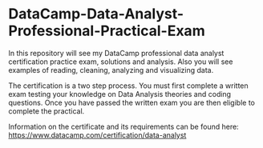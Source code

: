 # DataCamp-Data-Analyst-Professional-Practical-Exam

In this repository will see my DataCamp professional data analyst certification practice exam, solutions and analysis. Also you will see examples of reading, cleaning, analyzing and visualizing data.

The certification is a two step process. You must first complete a written exam testing your knowledge on Data Analysis theories and coding questions. Once you have passed the written exam you are then eligible to complete the practical.

Information on the certificate and its requirements can be found here: https://www.datacamp.com/certification/data-analyst
